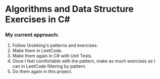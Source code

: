 # Algorithms and Data Structure Exercises in C#

### My current approach:

1. Follow Grokking's patterns and exercises.
2. Make them in LeetCode.
3. Make them again in C# with Unit Tests.
4. Once I feel comfortable with the pattern, make as much exercises as I can in LeetCode filtering by pattern.
5. Do them again in this project.
